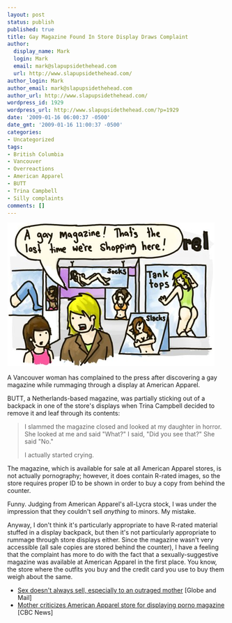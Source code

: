 ```yaml
---
layout: post
status: publish
published: true
title: Gay Magazine Found In Store Display Draws Complaint
author:
  display_name: Mark
  login: Mark
  email: mark@slapupsidethehead.com
  url: http://www.slapupsidethehead.com/
author_login: Mark
author_email: mark@slapupsidethehead.com
author_url: http://www.slapupsidethehead.com/
wordpress_id: 1929
wordpress_url: http://www.slapupsidethehead.com/?p=1929
date: '2009-01-16 06:00:37 -0500'
date_gmt: '2009-01-16 11:00:37 -0500'
categories:
- Uncategorized
tags:
- British Columbia
- Vancouver
- Overreactions
- American Apparel
- BUTT
- Trina Campbell
- Silly complaints
comments: []
---
```

![Where you can go to look like a Koodo ad](/wp-content/media/2009/01/american-apparel.jpg "Where you can go to look like a Koodo ad")

A Vancouver woman has complained to the press after discovering a gay magazine while rummaging through a display at American Apparel.

BUTT, a Netherlands-based magazine, was partially sticking out of a backpack in one of the store's displays when Trina Campbell decided to remove it and leaf through its contents:

> I slammed the magazine closed and looked at my daughter in horror. She looked at me and said "What?" I said, "Did you see that?" She said "No."
> 
> I actually started crying.

The magazine, which is available for sale at all American Apparel stores,  is not actually pornography; however, it does contain R-rated images, so the store requires proper ID to be shown in order to buy a copy from behind the counter.

Funny. Judging from American Apparel's all-Lycra stock, I was under the impression that they couldn't sell _anything_ to minors. My mistake.

Anyway, I don't think it's particularly appropriate to have R-rated material stuffed in a display backpack, but then it's not particularly appropriate to rummage through store displays either. Since the magazine wasn't very accessible (all sale copies are stored behind the counter), I have a feeling that the complaint has more to do with the fact that a sexually-suggestive magazine was available at American Apparel in the first place. You know, the store where the outfits you buy and the credit card you use to buy them weigh about the same.

- [Sex doesn't always sell, especially to an outraged mother](http://www.theglobeandmail.com/servlet/story/RTGAM.20090115.wbcapparel15/BNStory/National/home) [Globe and Mail]
- [Mother criticizes American Apparel store for displaying porno magazine](http://www.cbc.ca/consumer/story/2009/01/13/bc-american-apparel-butt.html) [CBC News]

